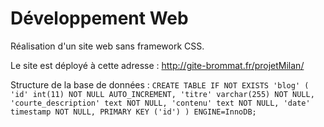 # Développement Web

Réalisation d'un site web sans framework CSS.

Le site est déployé à cette adresse :
http://gite-brommat.fr/projetMilan/

Structure de la base de données :
`CREATE TABLE IF NOT EXISTS 'blog' (
  'id' int(11) NOT NULL AUTO_INCREMENT,
  'titre' varchar(255) NOT NULL,
  'courte_description' text NOT NULL,
  'contenu' text NOT NULL,
  'date' timestamp NOT NULL,
  PRIMARY KEY ('id')
) ENGINE=InnoDB;`
